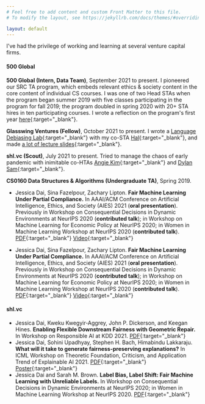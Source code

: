 ```yaml
---
# Feel free to add content and custom Front Matter to this file.
# To modify the layout, see https://jekyllrb.com/docs/themes/#overriding-theme-defaults

layout: default
---
```


I've had the privilege of working and learning at several venture capital firms.

#### 500 Global

**500 Global (Intern, Data Team)**, September 2021 to present.
I pioneered our SRC TA program, which embeds relevant ethics & society content in the core content of individual CS courses. I was one of two Head STAs when the program began summer 2019 with five classes participating in the program for fall 2019; the program doubled in spring 2020 with 20+ STA hires in ten participating courses.
I wrote a reflection on the program's first year [here](http://www.theindy.org/2235){:target="_blank"}.

**Glasswing Ventures (Fellow)**, October 2021 to present.
I wrote a [Language Debiasing Lab](https://drive.google.com/drive/folders/10zUf914rzKM-nzXAlqLpVJxe1wxYeUDR){:target="_blank"} with my co-STA [Hal](https://haltriedman.com/){:target="_blank"}, and made [a lot of lecture slides](https://drive.google.com/drive/folders/1DMdQB1-ThIb-p5BRQcNJYHEzR9F7cOdx?usp=sharing){:target="_blank"}.

**shl.vc (Scout)**, July 2021 to present. Tried to manage the chaos of early pandemic with inimitable co-HTAs [Angie Kim](https://twitter.com/angiejwkim){:target="_blank"} and [Dylan Sam](https://dsam99.github.io/){:target="_blank"}.

**CS0160 Data Structures & Algorithms (Undergraduate TA)**, Spring 2019.



- Jessica Dai, Sina Fazelpour, Zachary Lipton. **Fair Machine Learning Under Partial Compliance.** In AAAI/ACM Conference on Artificial Intelligence, Ethics, and Society (AIES) 2021 (**oral presentation**). Previously in Workshop on Consequential Decisions in Dynamic Environments at NeurIPS 2020 (**contributed talk**); in Workshop on Machine Learning for Economic Policy at NeurIPS 2020;
in Women in Machine Learning Workshop at NeurIPS 2020 (**contributed talk**). [PDF](https://arxiv.org/abs/2011.03654){:target="_blank"} [Video](https://slideslive.com/38942278/fair-machine-learning-under-partial-compliance){:target="_blank"}

- Jessica Dai, Sina Fazelpour, Zachary Lipton. **Fair Machine Learning Under Partial Compliance.** In AAAI/ACM Conference on Artificial Intelligence, Ethics, and Society (AIES) 2021 (**oral presentation**). Previously in Workshop on Consequential Decisions in Dynamic Environments at NeurIPS 2020 (**contributed talk**); in Workshop on Machine Learning for Economic Policy at NeurIPS 2020;
in Women in Machine Learning Workshop at NeurIPS 2020 (**contributed talk**). [PDF](https://arxiv.org/abs/2011.03654){:target="_blank"} [Video](https://slideslive.com/38942278/fair-machine-learning-under-partial-compliance){:target="_blank"}


#### shl.vc

- Jessica Dai, Kweku Kwegyir-Aggrey, John P. Dickerson, and Keegan Hines. **Enabling Flexible Downstream Fairness with Geometric Repair.** In Workshop on Responsible AI at KDD 2021. [PDF](https://sites.google.com/view/responsible-ai-kdd2021/accepted-papers){:target="_blank"}
- Jessica Dai, Sohini Upadhyay, Stephen H. Bach, Himabindu Lakkaraju. **What will it take to generate fairness-preserving explanations?** In ICML Workshop on Theoretic Foundation, Criticism, and Application Trend of Explainable AI 2021. [PDF](https://arxiv.org/pdf/2106.13346.pdf){:target="_blank"} [Poster](https://github.com/ICML2021-XAI/Summary-Slides/blob/main/What%20will%20it%20take%20to%20generate%20fairness-preserving%20explanations.pdf){:target="_blank"}
- Jessica Dai and Sarah M. Brown. **Label Bias, Label Shift: Fair Machine Learning with Unreliable Labels.** In Workshop on Consequential Decisions in Dynamic Environments at NeurIPS 2020; in Women in Machine Learning Workshop at NeurIPS 2020. [PDF](https://dynamicdecisions.github.io/assets/pdfs/29.pdf){:target="_blank"}
